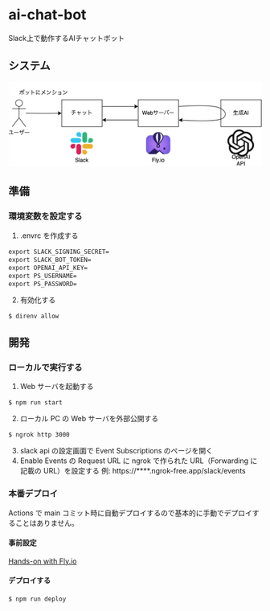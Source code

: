 # ai-chat-bot

Slack上で動作するAIチャットボット

## システム

![](./docs/systemConfiguration.drawio.png)

## 準備

### 環境変数を設定する

1. .envrc を作成する

```
export SLACK_SIGNING_SECRET=
export SLACK_BOT_TOKEN=
export OPENAI_API_KEY=
export PS_USERNAME=
export PS_PASSWORD=
```

2. 有効化する

```
$ direnv allow
```

## 開発

### ローカルで実行する

1. Web サーバを起動する

```
$ npm run start
```

2. ローカル PC の Web サーバを外部公開する

```
$ ngrok http 3000
```

3. slack api の設定画面で Event Subscriptions のページを開く
4. Enable Events の Request URL に ngrok で作られた URL（Forwarding に記載の URL）を設定する
   例: https://\*\*\*\*.ngrok-free.app/slack/events

### 本番デプロイ

Actions で main コミット時に自動デプロイするので基本的に手動でデプロイすることはありません。

#### 事前設定

[Hands-on with Fly.io](https://fly.io/docs/hands-on/)

#### デプロイする

```
$ npm run deploy
```
